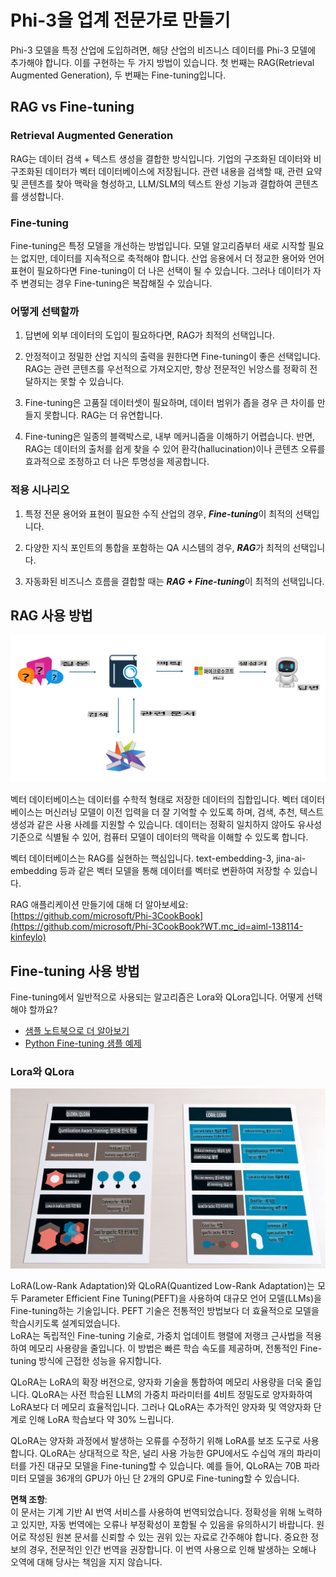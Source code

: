 # **Phi-3을 업계 전문가로 만들기**

Phi-3 모델을 특정 산업에 도입하려면, 해당 산업의 비즈니스 데이터를 Phi-3 모델에 추가해야 합니다. 이를 구현하는 두 가지 방법이 있습니다. 첫 번째는 RAG(Retrieval Augmented Generation), 두 번째는 Fine-tuning입니다.

## **RAG vs Fine-tuning**

### **Retrieval Augmented Generation**

RAG는 데이터 검색 + 텍스트 생성을 결합한 방식입니다. 기업의 구조화된 데이터와 비구조화된 데이터가 벡터 데이터베이스에 저장됩니다. 관련 내용을 검색할 때, 관련 요약 및 콘텐츠를 찾아 맥락을 형성하고, LLM/SLM의 텍스트 완성 기능과 결합하여 콘텐츠를 생성합니다.

### **Fine-tuning**

Fine-tuning은 특정 모델을 개선하는 방법입니다. 모델 알고리즘부터 새로 시작할 필요는 없지만, 데이터를 지속적으로 축적해야 합니다. 산업 응용에서 더 정교한 용어와 언어 표현이 필요하다면 Fine-tuning이 더 나은 선택이 될 수 있습니다. 그러나 데이터가 자주 변경되는 경우 Fine-tuning은 복잡해질 수 있습니다.

### **어떻게 선택할까**

1. 답변에 외부 데이터의 도입이 필요하다면, RAG가 최적의 선택입니다.

2. 안정적이고 정밀한 산업 지식의 출력을 원한다면 Fine-tuning이 좋은 선택입니다. RAG는 관련 콘텐츠를 우선적으로 가져오지만, 항상 전문적인 뉘앙스를 정확히 전달하지는 못할 수 있습니다.

3. Fine-tuning은 고품질 데이터셋이 필요하며, 데이터 범위가 좁을 경우 큰 차이를 만들지 못합니다. RAG는 더 유연합니다.

4. Fine-tuning은 일종의 블랙박스로, 내부 메커니즘을 이해하기 어렵습니다. 반면, RAG는 데이터의 출처를 쉽게 찾을 수 있어 환각(hallucination)이나 콘텐츠 오류를 효과적으로 조정하고 더 나은 투명성을 제공합니다.

### **적용 시나리오**

1. 특정 전문 용어와 표현이 필요한 수직 산업의 경우, ***Fine-tuning***이 최적의 선택입니다.

2. 다양한 지식 포인트의 통합을 포함하는 QA 시스템의 경우, ***RAG***가 최적의 선택입니다.

3. 자동화된 비즈니스 흐름을 결합할 때는 ***RAG + Fine-tuning***이 최적의 선택입니다.

## **RAG 사용 방법**

![rag](../../../../translated_images/rag.36e7cb856f120334d577fde60c6a5d7c5eecae255dac387669303d30b4b3efa4.ko.png)

벡터 데이터베이스는 데이터를 수학적 형태로 저장한 데이터의 집합입니다. 벡터 데이터베이스는 머신러닝 모델이 이전 입력을 더 잘 기억할 수 있도록 하며, 검색, 추천, 텍스트 생성과 같은 사용 사례를 지원할 수 있습니다. 데이터는 정확히 일치하지 않아도 유사성 기준으로 식별될 수 있어, 컴퓨터 모델이 데이터의 맥락을 이해할 수 있도록 합니다.

벡터 데이터베이스는 RAG를 실현하는 핵심입니다. text-embedding-3, jina-ai-embedding 등과 같은 벡터 모델을 통해 데이터를 벡터로 변환하여 저장할 수 있습니다.

RAG 애플리케이션 만들기에 대해 더 알아보세요: [https://github.com/microsoft/Phi-3CookBook](https://github.com/microsoft/Phi-3CookBook?WT.mc_id=aiml-138114-kinfeylo)

## **Fine-tuning 사용 방법**

Fine-tuning에서 일반적으로 사용되는 알고리즘은 Lora와 QLora입니다. 어떻게 선택해야 할까요?
- [샘플 노트북으로 더 알아보기](../../../../code/04.Finetuning/Phi_3_Inference_Finetuning.ipynb)
- [Python Fine-tuning 샘플 예제](../../../../code/04.Finetuning/FineTrainingScript.py)

### **Lora와 QLora**

![lora](../../../../translated_images/qlora.6aeba71122bc0c8d56ccf0bc36b861304939fee087f43c1fc6cc5c9cb8764725.ko.png)

LoRA(Low-Rank Adaptation)와 QLoRA(Quantized Low-Rank Adaptation)는 모두 Parameter Efficient Fine Tuning(PEFT)을 사용하여 대규모 언어 모델(LLMs)을 Fine-tuning하는 기술입니다. PEFT 기술은 전통적인 방법보다 더 효율적으로 모델을 학습시키도록 설계되었습니다.  
LoRA는 독립적인 Fine-tuning 기술로, 가중치 업데이트 행렬에 저랭크 근사법을 적용하여 메모리 사용량을 줄입니다. 이 방법은 빠른 학습 속도를 제공하며, 전통적인 Fine-tuning 방식에 근접한 성능을 유지합니다.

QLoRA는 LoRA의 확장 버전으로, 양자화 기술을 통합하여 메모리 사용량을 더욱 줄입니다. QLoRA는 사전 학습된 LLM의 가중치 파라미터를 4비트 정밀도로 양자화하여 LoRA보다 더 메모리 효율적입니다. 그러나 QLoRA는 추가적인 양자화 및 역양자화 단계로 인해 LoRA 학습보다 약 30% 느립니다.

QLoRA는 양자화 과정에서 발생하는 오류를 수정하기 위해 LoRA를 보조 도구로 사용합니다. QLoRA는 상대적으로 작은, 널리 사용 가능한 GPU에서도 수십억 개의 파라미터를 가진 대규모 모델을 Fine-tuning할 수 있습니다. 예를 들어, QLoRA는 70B 파라미터 모델을 36개의 GPU가 아닌 단 2개의 GPU로 Fine-tuning할 수 있습니다.

**면책 조항**:  
이 문서는 기계 기반 AI 번역 서비스를 사용하여 번역되었습니다. 정확성을 위해 노력하고 있지만, 자동 번역에는 오류나 부정확성이 포함될 수 있음을 유의하시기 바랍니다. 원어로 작성된 원본 문서를 신뢰할 수 있는 권위 있는 자료로 간주해야 합니다. 중요한 정보의 경우, 전문적인 인간 번역을 권장합니다. 이 번역 사용으로 인해 발생하는 오해나 오역에 대해 당사는 책임을 지지 않습니다.